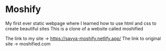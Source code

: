 # Moshify
My first ever static webpage where I learned how to use html and css to create beautiful sites
This is a clone of a website called moshified

The link to my site -> https://savya-moshify.netlify.app/
The link to original site -> moshified.com
